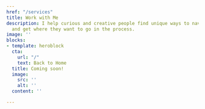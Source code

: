 ```yaml
---
href: "/services"
title: Work with Me
description: I help curious and creative people find unique ways to navigate life
  and get where they want to go in the process.
image: ''
blocks:
- template: heroblock
  cta:
    url: "/"
    text: Back to Home
  title: Coming soon!
  image:
    src: ''
    alt: ''
  content: ''

---
```


